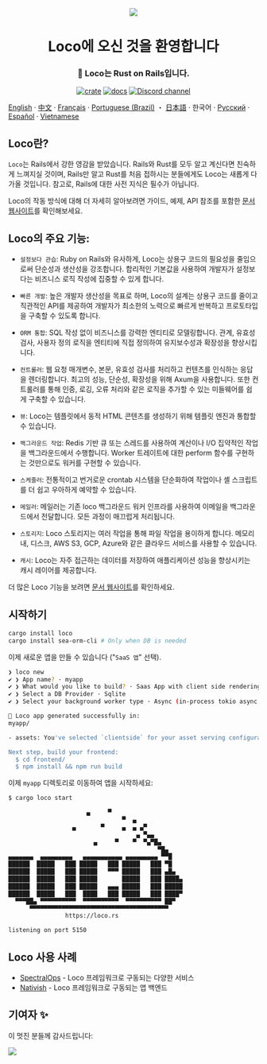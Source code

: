  <div align="center">

   <img src="https://github.com/loco-rs/loco/assets/83390/992d215a-3cd3-42ee-a1c7-de9fd25a5bac"/>

   <h1>Loco에 오신 것을 환영합니다</h1>

   <h3>
   🚂 Loco는 Rust on Rails입니다.
   </h3>

   [![crate](https://img.shields.io/crates/v/loco-rs.svg)](https://crates.io/crates/loco-rs)
   [![docs](https://docs.rs/loco-rs/badge.svg)](https://docs.rs/loco-rs)
   [![Discord channel](https://img.shields.io/badge/discord-Join-us)](https://discord.gg/fTvyBzwKS8)

 </div>

[English](./README.md) · [中文](./README-zh_CN.md) · [Français](./README.fr.md) · [Portuguese (Brazil)](./README-pt_BR.md) ・ [日本語](./README.ja.md) · 한국어 · [Русский](./README.ru.md) · [Español](./README.es.md) · [Vietnamese](./README.vi.md)


## Loco란?
`Loco`는 Rails에서 강한 영감을 받았습니다. Rails와 Rust를 모두 알고 계신다면 친숙하게 느껴지실 것이며, Rails만 알고 Rust를 처음 접하시는 분들에게도 Loco는 새롭게 다가올 것입니다. 참고로, Rails에 대한 사전 지식은 필수가 아닙니다.

Loco의 작동 방식에 대해 더 자세히 알아보려면 가이드, 예제, API 참조를 포함한 [문서 웹사이트](https://loco.rs)를 확인해보세요.

## Loco의 주요 기능:

* `설정보다 관습`: Ruby on Rails와 유사하게, Loco는 상용구 코드의 필요성을 줄임으로써 단순성과 생산성을 강조합니다. 합리적인 기본값을 사용하여 개발자가 설정보다는 비즈니스 로직 작성에 집중할 수 있게 합니다.

* `빠른 개발`: 높은 개발자 생산성을 목표로 하며, Loco의 설계는 상용구 코드를 줄이고 직관적인 API를 제공하여 개발자가 최소한의 노력으로 빠르게 반복하고 프로토타입을 구축할 수 있도록 합니다.

* `ORM 통합`: SQL 작성 없이 비즈니스를 강력한 엔티티로 모델링합니다. 관계, 유효성 검사, 사용자 정의 로직을 엔티티에 직접 정의하여 유지보수성과 확장성을 향상시킵니다.

* `컨트롤러`: 웹 요청 매개변수, 본문, 유효성 검사를 처리하고 컨텐츠를 인식하는 응답을 렌더링합니다. 최고의 성능, 단순성, 확장성을 위해 Axum을 사용합니다. 또한 컨트롤러를 통해 인증, 로깅, 오류 처리와 같은 로직을 추가할 수 있는 미들웨어를 쉽게 구축할 수 있습니다.

* `뷰`: Loco는 템플릿에서 동적 HTML 콘텐츠를 생성하기 위해 템플릿 엔진과 통합할 수 있습니다.

* `백그라운드 작업`: Redis 기반 큐 또는 스레드를 사용하여 계산이나 I/O 집약적인 작업을 백그라운드에서 수행합니다. Worker 트레이트에 대한 perform 함수를 구현하는 것만으로도 워커를 구현할 수 있습니다.

* `스케줄러`: 전통적이고 번거로운 crontab 시스템을 단순화하여 작업이나 셸 스크립트를 더 쉽고 우아하게 예약할 수 있습니다.

* `메일러`: 메일러는 기존 loco 백그라운드 워커 인프라를 사용하여 이메일을 백그라운드에서 전달합니다. 모든 과정이 매끄럽게 처리됩니다.

* `스토리지`: Loco 스토리지는 여러 작업을 통해 파일 작업을 용이하게 합니다. 메모리 내, 디스크, AWS S3, GCP, Azure와 같은 클라우드 서비스를 사용할 수 있습니다.

* `캐시`: Loco는 자주 접근하는 데이터를 저장하여 애플리케이션 성능을 향상시키는 캐시 레이어를 제공합니다.

더 많은 Loco 기능을 보려면 [문서 웹사이트](https://loco.rs/docs/getting-started/tour/)를 확인하세요.


## 시작하기
<!-- <snip id="quick-installation-command" inject_from="yaml" template="sh"> -->
```sh
cargo install loco
cargo install sea-orm-cli # Only when DB is needed
```
<!-- </snip> -->

이제 새로운 앱을 만들 수 있습니다 ("`SaaS 앱`" 선택).


<!-- <snip id="loco-cli-new-from-template" inject_from="yaml" template="sh"> -->
```sh
❯ loco new
✔ ❯ App name? · myapp
✔ ❯ What would you like to build? · Saas App with client side rendering
✔ ❯ Select a DB Provider · Sqlite
✔ ❯ Select your background worker type · Async (in-process tokio async tasks)

🚂 Loco app generated successfully in:
myapp/

- assets: You've selected `clientside` for your asset serving configuration.

Next step, build your frontend:
  $ cd frontend/
  $ npm install && npm run build
```
<!-- </snip> -->

이제 `myapp` 디렉토리로 이동하여 앱을 시작하세요:

<!-- <snip id="starting-the-server-command-with-output" inject_from="yaml" template="sh"> -->
```sh
$ cargo loco start

                      ▄     ▀
                                ▀  ▄
                  ▄       ▀     ▄  ▄ ▄▀
                                    ▄ ▀▄▄
                        ▄     ▀    ▀  ▀▄▀█▄
                                          ▀█▄
▄▄▄▄▄▄▄  ▄▄▄▄▄▄▄▄▄   ▄▄▄▄▄▄▄▄▄▄▄ ▄▄▄▄▄▄▄▄▄ ▀▀█
██████  █████   ███ █████   ███ █████   ███ ▀█
██████  █████   ███ █████   ▀▀▀ █████   ███ ▄█▄
██████  █████   ███ █████       █████   ███ ████▄
██████  █████   ███ █████   ▄▄▄ █████   ███ █████
██████  █████   ███  ████   ███ █████   ███ ████▀
  ▀▀▀██▄ ▀▀▀▀▀▀▀▀▀▀  ▀▀▀▀▀▀▀▀▀▀  ▀▀▀▀▀▀▀▀▀▀ ██▀
      ▀▀▀▀▀▀▀▀▀▀▀▀▀▀▀▀▀▀▀▀▀▀▀▀▀▀▀▀▀▀▀▀▀▀▀▀▀▀▀
                https://loco.rs

listening on port 5150
```
<!-- </snip> -->

## Loco 사용 사례
+ [SpectralOps](https://spectralops.io) - Loco 프레임워크로 구동되는 다양한 서비스
+ [Nativish](https://nativi.sh) - Loco 프레임워크로 구동되는 앱 백엔드

## 기여자 ✨
이 멋진 분들께 감사드립니다:

<a href="https://github.com/loco-rs/loco/graphs/contributors">
  <img src="https://contrib.rocks/image?repo=loco-rs/loco" />
</a>
